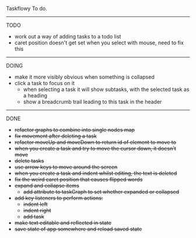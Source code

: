 Taskflowy To do.

---

TODO

- work out a way of adding tasks to a todo list
- caret position doesn't get set when you select with mouse, need to fix this

---

DOING

- make it more visibly obvious when something is collapsed
- click a task to focus on it
  - when selecting a task it will show subtasks, with the selected task as a heading
  - show a breadcrumb trail leading to this task in the header

---

DONE

- ~~refactor graphs to combine into single nodes map~~
- ~~fix movement after deleting a task~~
- ~~refactor moveUp and moveDown to return id of element to move to~~
- ~~when you create a task and try to move the cursor down, it doesn't move~~
- ~~delete tasks~~
- ~~use arrow keys to move around the screen~~
- ~~when you create a task and indent whilst editing, the text is deleted~~
- ~~fix the weird caret position that causes flipped words~~
- ~~expand and collapse items~~
  - ~~add attribute to taskGraph to set whether expanded or collapsed~~
- ~~add key listeners to perform actions:~~
  - ~~indent left~~
  - ~~indent right~~
  - ~~add task~~
- ~~make text editable and reflected in state~~
- ~~save state of app somewhere and reload saved state~~